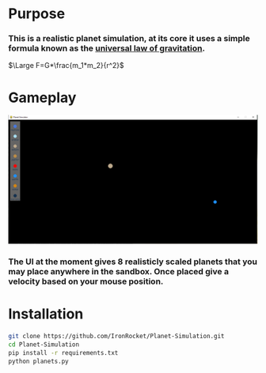 # Purpose
### This is a realistic planet simulation, at its core it uses a simple formula known as the [universal law of gravitation](https://en.wikipedia.org/wiki/Newton%27s_law_of_universal_gravitation). 

$\Large F=G*\frac{m_1*m_2}{r^2}$



# Gameplay

![](/img/gameplay.PNG)
### The UI at the moment gives 8 realisticly scaled planets that you may place anywhere in the sandbox. Once placed give a velocity based on your mouse position.

# Installation

```bash
git clone https://github.com/IronRocket/Planet-Simulation.git
cd Planet-Simulation
pip install -r requirements.txt
python planets.py
```